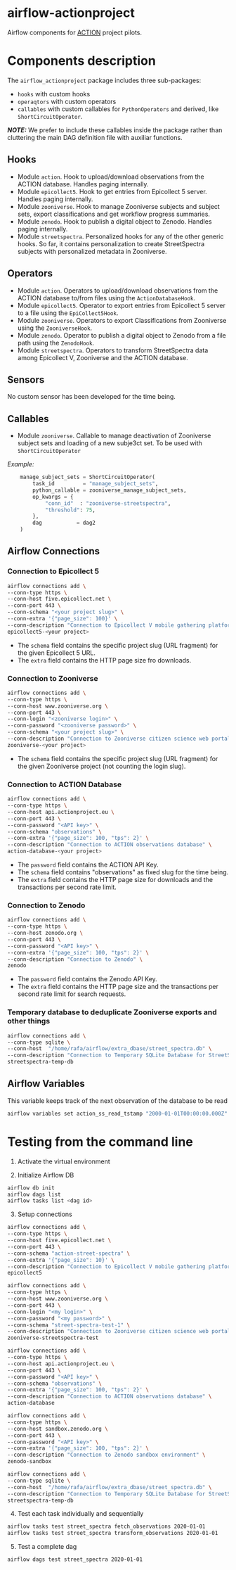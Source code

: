 # airflow-actionproject
Airflow components for [ACTION](https://actionproject.eu/) project pilots.

# Components description

The `airflow_actionproject` package includes three sub-packages:

* `hooks` with custom hooks
* `operaqtors` with custom operators
* `callables` with custom callables for `PythonOperators` and derived, like `ShortCircuitOperator`.

***NOTE:*** We prefer to include these callables inside the package rather than cluttering the main DAG definition file with auxiliar functions.

## Hooks

* Module `action`. Hook to upload/download observations from the ACTION database. Handles paging internally.
* Module `epicollect5`. Hook to get entries from Epicollect 5 server. Handles paging internally.
* Module `zooniverse`. Hook to manage Zooniverse subjects and subject sets, export classifications and get workflow progress summaries.
* Module `zenodo`. Hook to publish a digital object to Zenodo. Handles paging internally.
* Module `streetspectra`. Personalized hooks for any of the other generic hooks. So far, it contains personalization to create StreetSpectra subjects with personalized metadata in Zooniverse.

## Operators

* Module `action`. Operators to upload/download observations from the ACTION database to/from files using the `ActionDatabaseHook`.
* Module `epicollect5`. Operator to export entries from Epicollect 5 server to a file using the `EpiCollect5Hook`.
* Module `zooniverse`. Operators to export Classifications from Zooniverse using the `ZooniverseHook`.
* Module `zenodo`. Operator to publish a digital object to Zenodo from a file path using the `ZenodoHook`.
* Module `streetspectra`. Operators to transform StreetSpectra data among Epicollect V, Zooniverse and the ACTION database.

## Sensors

No custom sensor has been developed for the time being.

## Callables

* Module `zooniverse`. Callable to manage deactivation of Zooniverse subject sets and loading of a new subje3ct set. To be used with `ShortCircuitOperator`

*Example:*

```python
	manage_subject_sets = ShortCircuitOperator(
	    task_id         = "manage_subject_sets",
	    python_callable = zooniverse_manage_subject_sets,
	    op_kwargs = {
	        "conn_id"  : "zooniverse-streetspectra",
	        "threshold": 75,
	    },
	    dag           = dag2
	)
```
## Airflow Connections

### Connection to Epicollect 5

```bash
airflow connections add \
--conn-type https \
--conn-host five.epicollect.net \
--conn-port 443 \
--conn-schema "<your project slug>" \
--conn-extra '{"page_size": 100}' \
--conn-description "Connection to Epicollect V mobile gathering platform" \
epicollect5-<your project>
```
* The `schema` field contains the specific project slug (URL fragment) for the given Epicollect 5 URL.
* The `extra` field contains the HTTP page size fro downloads.

### Connection to Zooniverse

```bash
airflow connections add \
--conn-type https \
--conn-host www.zooniverse.org \
--conn-port 443 \
--conn-login "<zooniverse login>" \
--conn-password "<zooniverse password>" \
--conn-schema "<your project slug>" \
--conn-description "Connection to Zooniverse citizen science web portal" \
zooniverse-<your project>
```

* The `schema` field contains the specific project slug (URL fragment) for the given Zooniverse project (not counting the login slug).

### Connection to ACTION Database

```bash
airflow connections add \
--conn-type https \
--conn-host api.actionproject.eu \
--conn-port 443 \
--conn-password "<API key>" \
--conn-schema "observations" \
--conn-extra '{"page_size": 100, "tps": 2}' \
--conn-description "Connection to ACTION observations database" \
action-database-<your project>
```

* The `password` field contains the ACTION API Key.
* The `schema` field contains "observations" as fixed slug for the time being.
* The `extra` field contains the HTTP page size for downloads and the transactions per second rate limit.


### Connection to Zenodo

```bash
airflow connections add \
--conn-type https \
--conn-host zenodo.org \
--conn-port 443 \
--conn-password "<API key>" \
--conn-extra '{"page_size": 100, "tps": 2}' \
--conn-description "Connection to Zenodo" \
zenodo
```

* The `password` field contains the Zenodo API Key.
* The `extra` field contains the HTTP page size and the transactions per second rate limit for search requests.


### Temporary database to deduplicate Zooniverse exports and other things

```bash
airflow connections add \
--conn-type sqlite \
--conn-host  "/home/rafa/airflow/extra_dbase/street_spectra.db" \
--conn-description "Connection to Temporary SQLite Database for StreetSpectra" \
streetspectra-temp-db
```
## Airflow Variables

This variable keeps track of the next observation of the database to be read

```bash
airflow variables set action_ss_read_tstamp "2000-01-01T00:00:00.000Z"
```

# Testing from the command line

1. Activate the virtual environment

2. Initialize Airflow DB
```bash
airflow db init
airflow dags list
airflow tasks list <dag id>
```

3. Setup connections

```bash
airflow connections add \
--conn-type https \
--conn-host five.epicollect.net \
--conn-port 443 \
--conn-schema "action-street-spectra" \
--conn-extra '{"page_size": 10}' \
--conn-description "Connection to Epicollect V mobile gathering platform" \
epicollect5
```

```bash
airflow connections add \
--conn-type https \
--conn-host www.zooniverse.org \
--conn-port 443 \
--conn-login "<my login>" \
--conn-password "<my password>" \
--conn-schema "street-spectra-test-1" \
--conn-description "Connection to Zooniverse citizen science web portal" \
zooniverse-streetspectra-test
```

```bash
airflow connections add \
--conn-type https \
--conn-host api.actionproject.eu \
--conn-port 443 \
--conn-password "<API key>" \
--conn-schema "observations" \
--conn-extra '{"page_size": 100, "tps": 2}' \
--conn-description "Connection to ACTION observations database" \
action-database
```

```bash
airflow connections add \
--conn-type https \
--conn-host sandbox.zenodo.org \
--conn-port 443 \
--conn-password "<API key>" \
--conn-extra '{"page_size": 100, "tps": 2}' \
--conn-description "Connection to Zenodo sandbox environment" \
zenodo-sandbox
```

```bash
airflow connections add \
--conn-type sqlite \
--conn-host  "/home/rafa/airflow/extra_dbase/street_spectra.db" \
--conn-description "Connection to Temporary SQLite Database for StreetSpectra" \
streetspectra-temp-db
```

4. Test each task individually and sequentially
```bash
airflow tasks test street_spectra fetch_observations 2020-01-01
airflow tasks test street_spectra transform_observations 2020-01-01
```
5. Test a complete dag
```bash
airflow dags test street_spectra 2020-01-01
```